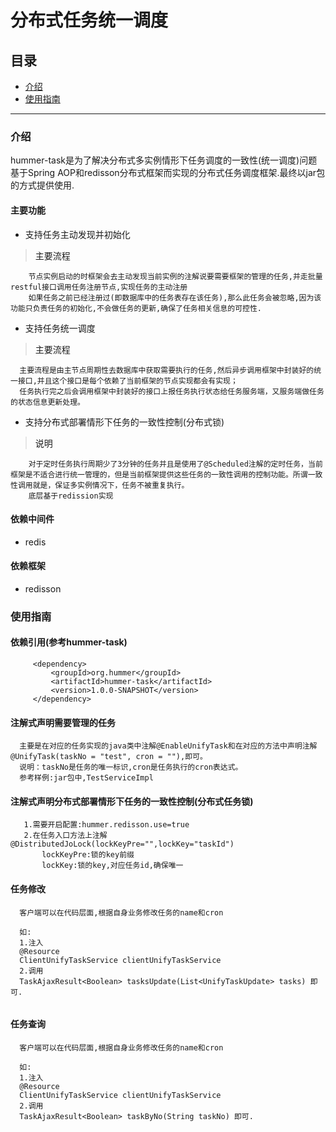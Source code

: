 分布式任务统一调度
=
## 目录

 * <a href="#1">介绍</a>
 * <a href="#2">使用指南</a>
 
 * * *
 
 ### <a name="1">介绍</a>
 
hummer-task是为了解决分布式多实例情形下任务调度的一致性(统一调度)问题基于Spring AOP和redisson分布式框架而实现的分布式任务调度框架.最终以jar包的方式提供使用.
 

#### 主要功能

 * 支持任务主动发现并初始化
    
 > <a id="1-1">主要流程</a>
 ```
     节点实例启动的时框架会去主动发现当前实例的注解说要需要框架的管理的任务,并走批量restful接口调用任务注册节点,实现任务的主动注册
     如果任务之前已经注册过(即数据库中的任务表存在该任务),那么此任务会被忽略,因为该功能只负责任务的初始化,不会做任务的更新,确保了任务相关信息的可控性.
 ```
 
 * 支持任务统一调度
 
 > <a id="1-1">主要流程</a>
 
  ```
    主要流程是由主节点周期性去数据库中获取需要执行的任务,然后异步调用框架中封装好的统一接口,并且这个接口是每个依赖了当前框架的节点实现都会有实现；
    任务执行完之后会调用框架中封装好的接口上报任务执行状态给任务服务端，又服务端做任务的状态信息更新处理。
  ```
 
 * 支持分布式部署情形下任务的一致性控制(分布式锁)
     
  > <a id="1-1">说明</a>
  ```
      对于定时任务执行周期少了3分钟的任务并且是使用了@Scheduled注解的定时任务，当前框架是不适合进行统一管理的，但是当前框架提供这些任务的一致性调用的控制功能。所谓一致性调用就是，保证多实例情况下，任务不被重复执行。
      底层基于redission实现
  ```
  
 #### 依赖中间件
 
 * redis
 
 #### 依赖框架
  
 * redisson
  
 ### <a name="2">使用指南</a>
 
 #### 依赖引用(参考hummer-task)
 
  ```
       <dependency>
           <groupId>org.hummer</groupId>
           <artifactId>hummer-task</artifactId>
           <version>1.0.0-SNAPSHOT</version>
       </dependency>
  ```
 
 #### 注解式声明需要管理的任务
  
  ```
    主要是在对应的任务实现的java类中注解@EnableUnifyTask和在对应的方法中声明注解@UnifyTask(taskNo = "test", cron = ""),即可。
    说明：taskNo是任务的唯一标识,cron是任务执行的cron表达式。
    参考样例:jar包中,TestServiceImpl
  ```
 
 #### 注解式声明分布式部署情形下任务的一致性控制(分布式任务锁)
 
 ```
    1.需要开启配置:hummer.redisson.use=true
    2.在任务入口方法上注解@DistributedJoLock(lockKeyPre="",lockKey="taskId")
        lockKeyPre:锁的key前缀
        lockKey:锁的key,对应任务id,确保唯一
 ```
 
 
 #### 任务修改
  
  ```
    客户端可以在代码层面,根据自身业务修改任务的name和cron
    
    如:
    1.注入
    @Resource
    ClientUnifyTaskService clientUnifyTaskService
    2.调用
    TaskAjaxResult<Boolean> tasksUpdate(List<UnifyTaskUpdate> tasks) 即可.
    
  ```
  
   
 #### 任务查询
  
  ```
    客户端可以在代码层面,根据自身业务修改任务的name和cron
    
    如:
    1.注入
    @Resource
    ClientUnifyTaskService clientUnifyTaskService
    2.调用
    TaskAjaxResult<Boolean> taskByNo(String taskNo) 即可.
    
  ```